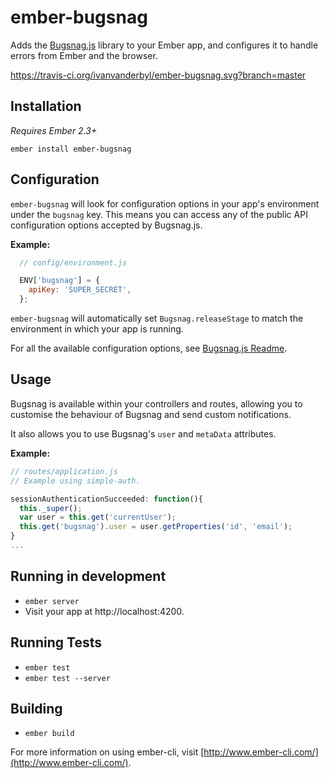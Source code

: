 # ember-bugsnag

Adds the [Bugsnag.js](https://github.com/bugsnag/bugsnag-js) library to your 
Ember app, and configures it to handle errors from Ember and the browser.

https://travis-ci.org/ivanvanderbyl/ember-bugsnag.svg?branch=master

## Installation

_Requires Ember 2.3+_

```
ember install ember-bugsnag
```

## Configuration

`ember-bugsnag` will look for configuration options in your app's environment 
under the `bugsnag` key. This means you can access any of the public API 
configuration options accepted by Bugsnag.js.

**Example:**
```js
  // config/environment.js

  ENV['bugsnag'] = {
    apiKey: 'SUPER_SECRET',
  };
```

`ember-bugsnag` will automatically set `Bugsnag.releaseStage` to match the 
environment in which your app is running.

For all the available configuration options, see 
[Bugsnag.js Readme](https://github.com/bugsnag/bugsnag-js/blob/master/README.md).

## Usage

Bugsnag is available within your controllers and routes, allowing you to 
customise the behaviour of Bugsnag and send custom notifications. 

It also allows you to use Bugsnag's `user` and `metaData` attributes.

**Example:**

```js
// routes/application.js
// Example using simple-auth.

sessionAuthenticationSucceeded: function(){
  this._super();
  var user = this.get('currentUser');
  this.get('bugsnag').user = user.getProperties('id', 'email');
}
...

```

## Running in development

* `ember server`
* Visit your app at http://localhost:4200.

## Running Tests

* `ember test`
* `ember test --server`

## Building

* `ember build`

For more information on using ember-cli, visit [http://www.ember-cli.com/](http://www.ember-cli.com/).
